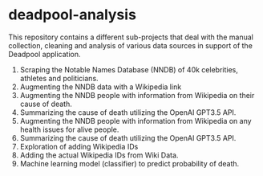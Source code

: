 # deadpool-analysis
 
 This repository contains a different sub-projects that deal with the manual collection, cleaning and analysis of various data sources in support of the Deadpool application.

 1. Scraping the Notable Names Database (NNDB) of 40k celebrities, athletes and politicians.
 2. Augmenting the NNDB data with a Wikipedia link
 3. Augmenting the NNDB people with information from Wikipedia on their cause of death.
 4. Summarizing the cause of death utilizing the OpenAI GPT3.5 API.
 5. Augmenting the NNDB people with information from Wikipedia on any health issues for alive people.
 6. Summarizing the cause of death utilizing the OpenAI GPT3.5 API.
 7. Exploration of adding Wikipedia IDs
 8. Adding the actual Wikipedia IDs from Wiki Data.
 9. Machine learning model (classifier) to predict probability of death.